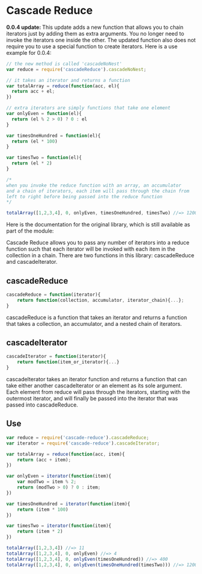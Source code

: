Cascade Reduce
==============

<strong>0.0.4 update: </strong> This update adds a new function that allows you to chain iterators just by adding them as extra arguments. You no longer need to invoke the iterators one inside the other. The updated function also does not require you to use a special function to create iterators. Here is a use example for 0.0.4:

```javascript
// the new method is called 'cascadeNoNest'
var reduce = require('cascadeReduce').cascadeNoNest;

// it takes an iterator and returns a function
var totalArray = reduce(function(acc, el){
  return acc + el;
})

// extra iterators are simply functions that take one element
var onlyEven = function(el){
  return (el % 2 > 0) ? 0 : el
}

var timesOneHundred = function(el){
  return (el * 100)
}

var timesTwo = function(el){
  return (el * 2)
}

/*
when you invoke the reduce function with an array, an accumulator 
and a chain of iterators, each item will pass through the chain from
left to right before being passed into the reduce function
*/

totalArray([1,2,3,4], 0, onlyEven, timesOneHundred, timesTwo) //=> 1200

```

Here is the documentation for the original library, which is still available as part of the module:

Cascade Reduce allows you to pass any number of iterators into a reduce function such that each iterator will be invoked with each item in the collection in a chain. There are two functions in this library: cascadeReduce and cascadeIterator.

cascadeReduce
-------------

```javascript
cascadeReduce = function(iterator){
	return function(collection, accumulator, iterator_chain){...};
}
```
cascadeReduce is a function that takes an iterator and returns a function that takes a collection, an accumulator, and a nested chain of iterators.

cascadeIterator
---------------
```javascript
cascadeIterator = function(iterator){
	return function(item_or_iterator){...}
}
```
cascadeIterator takes an iterator function and returns a function that can take either another cascadeIterator or an element as its sole argument. Each element from reduce will pass through the iterators, starting with the outermost iterator, and will finally be passed into the iterator that was passed into cascadeReduce.

Use
---
```javascript
var reduce = require('cascade-reduce').cascadeReduce;
var iterator = require('cascade-reduce').cascadeIterator;

var totalArray = reduce(function(acc, item){
	return (acc + item);
})

var onlyEven = iterator(function(item){
	var modTwo = item % 2;
	return (modTwo > 0) ? 0 : item;
})

var timesOneHundred = iterator(function(item){
	return (item * 100)
})

var timesTwo = iterator(function(item){
	return (item * 2)
})

totalArray([1,2,3,4]) //=> 11
totalArray([1,2,3,4], 0, onlyEven) //=> 4
totalArray([1,2,3,4], 0, onlyEven(timesOneHundred)) //=> 400
totalArray([1,2,3,4], 0, onlyEven(timesOneHundred(timesTwo))) //=> 1200

```